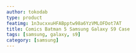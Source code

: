 ```yaml
---
author: tokodab
type: product
featimg: 1n3ucxxuHFABpptw98a6YzVMLOFDot7AT
title: Comics Batman 5 Samsung Galaxy S9 Case
tags: [samsung, galaxy, s9]
category: [samsung]
---
```

